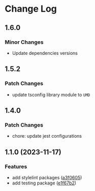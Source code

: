 # Change Log

## 1.6.0

### Minor Changes

- Update dependencies versions

## 1.5.2

### Patch Changes

- update tsconfig library module to `UMD`

## 1.4.0

### Patch Changes

- chore: update jest configurations

## 1.1.0 (2023-11-17)

### Features

- add stylelint packages
  ([a3f0605](https://github.com/mauroreisvieira/harmonix-hub/commit/a3f06054e96476a46eaea6b60951e9d29b2a5b7c))
- add testing package
  ([e1f67b2](https://github.com/mauroreisvieira/harmonix-hub/commit/e1f67b2ef8ac9c94acbedb0455f234ebd984ca86))
